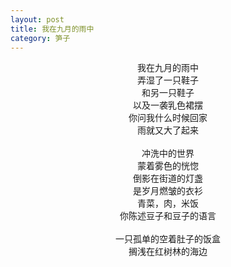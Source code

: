 ```yaml
---
layout: post
title: 我在九月的雨中
category: 笋子
---
```


<center>
我在九月的雨中<br>
弄湿了一只鞋子<br>
和另一只鞋子<br>
以及一袭乳色裙摆<br>
你问我什么时候回家<br>
雨就又大了起来<br>
<br>
冲洗中的世界<br>
蒙着雾色的恍惚<br>
倒影在街道的灯盏<br>
是岁月燃皱的衣衫<br>
青菜，肉，米饭<br>
你陈述豆子和豆子的语言<br>
<br>
一只孤单的空着肚子的饭盒<br>
搁浅在红树林的海边<br>
<br>
<br>
</center>
